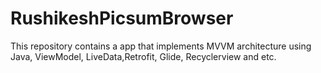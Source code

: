 # RushikeshPicsumBrowser
This repository contains a app that implements MVVM architecture using Java, ViewModel, LiveData,Retrofit, Glide, Recyclerview and etc.

